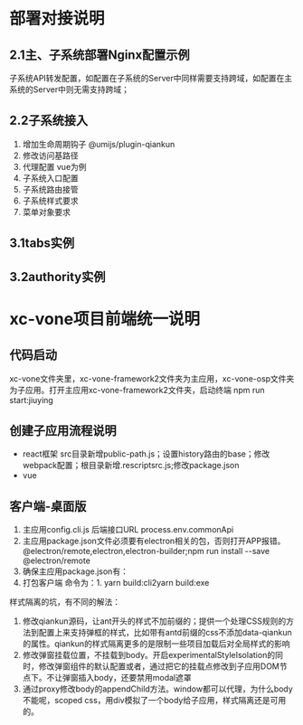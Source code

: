 # 部署对接说明
## 2.1主、子系统部署Nginx配置示例

子系统API转发配置，如配置在子系统的Server中同样需要支持跨域，如配置在主系统的Server中则无需支持跨域；
## 2.2子系统接入
1. 增加生命周期钩子
@umijs/plugin-qiankun
2. 修改访问基路径
3. 代理配置 vue为例
4. 子系统入口配置
5. 子系统路由接管
6. 子系统样式要求
7. 菜单对象要求
## 3.1tabs实例
## 3.2authority实例

# xc-vone项目前端统一说明
## 代码启动
xc-vone文件夹里，xc-vone-framework2文件夹为主应用，xc-vone-osp文件夹为子应用。打开主应用xc-vone-framework2文件夹，启动终端
npm run start:jiuying
## 创建子应用流程说明
- react框架
src目录新增public-path.js；设置history路由的base；修改webpack配置；根目录新增.rescriptsrc.js;修改package.json
- vue
## 客户端-桌面版
1. 主应用config.cli.js 后端接口URL process.env.commonApi
2. 主应用package.json文件必须要有electron相关的包，否则打开APP报错。@electron/remote,electron,electron-builder;npm run install --save @electron/remote
3. 确保主应用package.json有：
4. 打包客户端
命令为：1. yarn build:cli2yarn build:exe

样式隔离的坑，有不同的解法：
1. 修改qiankun源码，让ant开头的样式不加前缀的；提供一个处理CSS规则的方法到配置上来支持弹框的样式，比如带有antd前缀的css不添加data-qiankun的属性。qiankun的样式隔离更多的是限制一些项目加载后对全局样式的影响
2. 修改弹窗挂载位置，不挂载到body。开启experimentalStyleIsolation的同时，修改弹窗组件的默认配置或者，通过把它的挂载点修改到子应用DOM节点下。不让弹窗插入body，还要禁用modal遮罩
3. 通过proxy修改body的appendChild方法。window都可以代理，为什么body不能呢，scoped css，用div模拟了一个body给子应用，样式隔离还是可用的。
